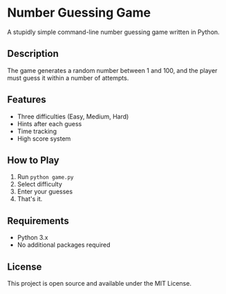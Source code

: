 # Number Guessing Game

A stupidly simple command-line number guessing game written in Python.

## Description

The game generates a random number between 1 and 100, and the player must guess it within a number of attempts.

## Features

- Three difficulties (Easy, Medium, Hard)
- Hints after each guess
- Time tracking
- High score system

## How to Play

1. Run `python game.py`
2. Select difficulty
3. Enter your guesses
4. That's it.

## Requirements

- Python 3.x
- No additional packages required

## License
This project is open source and available under the MIT License.